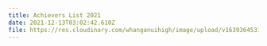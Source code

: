 ```yaml
---
title: Achievers List 2021
date: 2021-12-13T03:02:42.610Z
file: https://res.cloudinary.com/whanganuihigh/image/upload/v1639364531/Achievers/2021_ACHIEVERS_LIST.pdf
---
```


